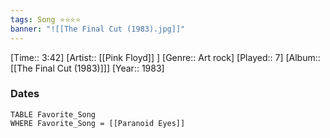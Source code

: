 ```yaml
---
tags: Song ⭐⭐⭐⭐ 
banner: "![[The Final Cut (1983).jpg]]"
---
```

[Time:: 3:42]
[Artist:: [[Pink Floyd]] ]
[Genre:: Art rock]
[Played:: 7]
[Album:: [[The Final Cut (1983)]]]
[Year:: 1983]
### Dates
````dataview
TABLE Favorite_Song
WHERE Favorite_Song = [[Paranoid Eyes]]
````